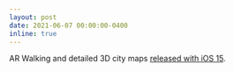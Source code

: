 ```yaml
---
layout: post
date: 2021-06-07 00:00:00-0400
inline: true
---
```


AR Walking and detailed 3D city maps <a href='https://www.apple.com/newsroom/2021/09/apple-maps-introduces-new-ways-to-explore-major-cities-in-3d/'>released with iOS 15</a>. 
